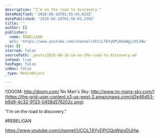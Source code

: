 ```yaml
---
description: “I’m on the road to discovery.”
dateModified: '2016-08-16T01:55:45.623Z'
datePublished: '2016-08-16T01:56:03.239Z'
title: ''
author: []
publisher:
  name: REBELiGAN
  url: 'https://www.youtube.com/channel/UCCiLT6YyDPjOQoWgjvDIJHw'
via: {}
starred: false
sourcePath: _posts/2016-08-16-im-on-the-road-to-discovery.md
inFeed: true
hasPage: false
inNav: false
_type: MediaObject

---
```

![DOOM: http://doom.com/    No Man's Sky: http://www.no-mans-sky.com/](https://the-grid-user-content.s3-us-west-2.amazonaws.com/d2e46d53-b9d9-4c32-9133-0458d576202c.png)

"I'm on the road to discovery."

\#REBELiGAN

https://www.youtube.com/channel/UCCiLT6YyDPjOQoWgjvDIJHw
